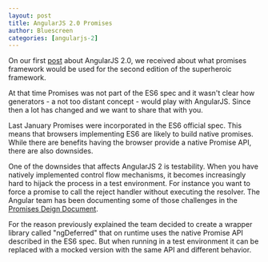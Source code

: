 ```yaml
---
layout: post
title: AngularJS 2.0 Promises
author: Bluescreen
categories: [angularjs-2]
---
```


On our first [post][1] about AngularJS 2.0, we received about what promises framework would be used for the second edition of the superheroic framework.

At that time Promises was not part of the ES6 spec and it wasn't clear how generators - a not too distant concept - would play with AngularJS. Since then a lot has changed and we want to share that with you.

Last January Promises were incorporated in the ES6 official spec. This means that browsers implementing ES6 are likely to build native promises. While there are benefits having the browser provide a native Promise API, there are also downsides.

One of the downsides that affects AngularJS 2 is testability. When you have natively implemented control flow mechanisms, it becomes increasingly hard to hijack the process in a test environment. For instance you want to force a promise to call the reject handler without executing the resolver. The Angular team has been documenting some of those challenges in the [Promises Deign Document][2].

For the reason previously explained the team decided to create a wrapper library called "ngDeferred" that on runtime uses the native Promise API described in the ES6 spec. But when running in a test environment it can be replaced with a mocked version with the same API and different behavior.

[1]: http://ng-learn.org/2014/01/AngularJS-2/
[2]: https://docs.google.com/document/d/1ksBjyCgwuiEUGn9h2NYQGtmQkP5N9HbehMBgaxMtwfs/edit